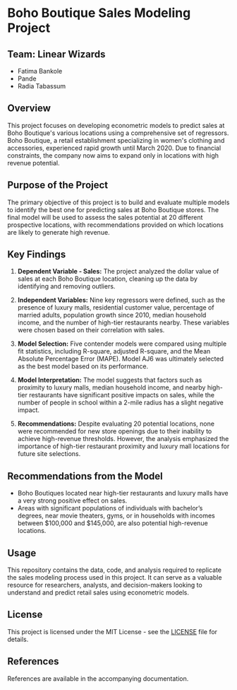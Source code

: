 # Boho Boutique Sales Modeling Project

## Team: Linear Wizards

- Fatima Bankole
- Pande
- Radia Tabassum

## Overview

This project focuses on developing econometric models to predict sales at Boho Boutique's various locations using a comprehensive set of regressors. Boho Boutique, a retail establishment specializing in women's clothing and accessories, experienced rapid growth until March 2020. Due to financial constraints, the company now aims to expand only in locations with high revenue potential.

## Purpose of the Project

The primary objective of this project is to build and evaluate multiple models to identify the best one for predicting sales at Boho Boutique stores. The final model will be used to assess the sales potential at 20 different prospective locations, with recommendations provided on which locations are likely to generate high revenue.

## Key Findings

1. **Dependent Variable - Sales:** The project analyzed the dollar value of sales at each Boho Boutique location, cleaning up the data by identifying and removing outliers.

2. **Independent Variables:** Nine key regressors were defined, such as the presence of luxury malls, residential customer value, percentage of married adults, population growth since 2010, median household income, and the number of high-tier restaurants nearby. These variables were chosen based on their correlation with sales.

3. **Model Selection:** Five contender models were compared using multiple fit statistics, including R-square, adjusted R-square, and the Mean Absolute Percentage Error (MAPE). Model AJ6 was ultimately selected as the best model based on its performance.

4. **Model Interpretation:** The model suggests that factors such as proximity to luxury malls, median household income, and nearby high-tier restaurants have significant positive impacts on sales, while the number of people in school within a 2-mile radius has a slight negative impact.

5. **Recommendations:** Despite evaluating 20 potential locations, none were recommended for new store openings due to their inability to achieve high-revenue thresholds. However, the analysis emphasized the importance of high-tier restaurant proximity and luxury mall locations for future site selections.

## Recommendations from the Model

- Boho Boutiques located near high-tier restaurants and luxury malls have a very strong positive effect on sales.
- Areas with significant populations of individuals with bachelor’s degrees, near movie theaters, gyms, or in households with incomes between $100,000 and $145,000, are also potential high-revenue locations.

## Usage

This repository contains the data, code, and analysis required to replicate the sales modeling process used in this project. It can serve as a valuable resource for researchers, analysts, and decision-makers looking to understand and predict retail sales using econometric models.

## License

This project is licensed under the MIT License - see the [LICENSE](LICENSE) file for details.

## References

References are available in the accompanying documentation.
